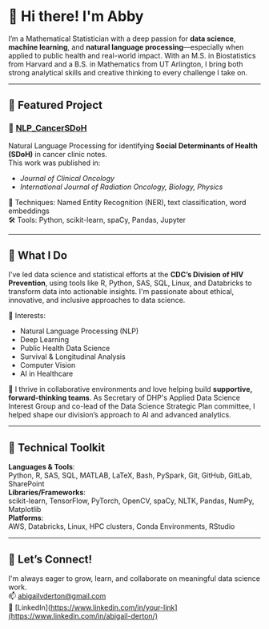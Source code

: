 # 👋 Hi there! I'm Abby

I’m a Mathematical Statistician with a deep passion for **data science**, **machine learning**, and **natural language processing**—especially when applied to public health and real-world impact. With an M.S. in Biostatistics from Harvard and a B.S. in Mathematics from UT Arlington, I bring both strong analytical skills and creative thinking to every challenge I take on.

---

## 🔬 Featured Project

### 📝 [NLP_CancerSDoH](https://github.com/yourusername/NLP_CancerSDoH)
Natural Language Processing for identifying **Social Determinants of Health (SDoH)** in cancer clinic notes.  
This work was published in:  
- *Journal of Clinical Oncology*  
- *International Journal of Radiation Oncology, Biology, Physics*  

📌 Techniques: Named Entity Recognition (NER), text classification, word embeddings  
🛠 Tools: Python, scikit-learn, spaCy, Pandas, Jupyter

---

## 🧠 What I Do

I've led data science and statistical efforts at the **CDC’s Division of HIV Prevention**, using tools like R, Python, SAS, SQL, Linux, and Databricks to transform data into actionable insights. I'm passionate about ethical, innovative, and inclusive approaches to data science.

🚀 Interests:  
- Natural Language Processing (NLP)  
- Deep Learning  
- Public Health Data Science  
- Survival & Longitudinal Analysis  
- Computer Vision  
- AI in Healthcare  

🤝 I thrive in collaborative environments and love helping build **supportive, forward-thinking teams**. As Secretary of DHP's Applied Data Science Interest Group and co-lead of the Data Science Strategic Plan committee, I helped shape our division’s approach to AI and advanced analytics.

---

## 🧰 Technical Toolkit

**Languages & Tools**:  
Python, R, SAS, SQL, MATLAB, LaTeX, Bash, PySpark, Git, GitHub, GitLab, SharePoint  
**Libraries/Frameworks**:  
scikit-learn, TensorFlow, PyTorch, OpenCV, spaCy, NLTK, Pandas, NumPy, Matplotlib  
**Platforms**:  
AWS, Databricks, Linux, HPC clusters, Conda Environments, RStudio

---

## 🌱 Let’s Connect!

I'm always eager to grow, learn, and collaborate on meaningful data science work.  
📫 abigailvderton@gmail.com  
🔗 [LinkedIn](https://www.linkedin.com/in/your-link](https://www.linkedin.com/in/abigail-derton/)

